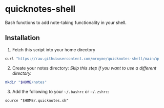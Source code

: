 # quicknotes-shell
Bash functions to add note-taking functionality in your shell. 

## Installation
1. Fetch this script into your home directory
```bash
curl "https://raw.githubusercontent.com/mroyme/quicknotes-shell/main/quicknotes.sh" -o "$HOME/.quicknotes.sh"
```
2. Create your notes directory:
_Skip this step if you want to use a different directory._
```bash
mkdir "$HOME/notes"
```
3. Add the following to your `~/.bashrc` or `~/.zshrc`:
```
source "$HOME/.quicknotes.sh"
```
